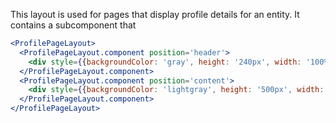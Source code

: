 This layout is used for pages that display profile details for an entity.
It contains a subcomponent that 
```jsx
<ProfilePageLayout>
  <ProfilePageLayout.component position='header'>
    <div style={{backgroundColor: 'gray', height: '240px', width: '100%'}}/>
  </ProfilePageLayout.component>
  <ProfilePageLayout.component position='content'>
    <div style={{backgroundColor: 'lightgray', height: '500px', width: '100%'}}/>
  </ProfilePageLayout.component>
</ProfilePageLayout>
```
